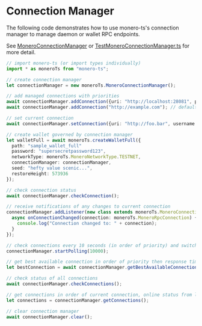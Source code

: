 # Connection Manager

The following code demonstrates how to use monero-ts's connection manager to manage daemon or wallet RPC endpoints.

See [MoneroConnectionManager](https://moneroecosystem.org/monero-ts/typedocs/classes/MoneroConnectionManager.html) or [TestMoneroConnectionManager.ts](https://github.com/monero-ecosystem/monero-ts/blob/master/src/test/TestMoneroConnectionManager.ts) for more detail.

```typescript
// import monero-ts (or import types individually)
import * as moneroTs from "monero-ts";

// create connection manager
let connectionManager = new moneroTs.MoneroConnectionManager();

// add managed connections with priorities
await connectionManager.addConnection({uri: "http://localhost:28081", priority: 1}); // use localhost as first priority
await connectionManager.addConnection("http://example.com"); // default priority is prioritized last

// set current connection
await connectionManager.setConnection({uri: "http://foo.bar", username: "admin", password: "password"}); // connection is added if new

// create wallet governed by connection manager
let walletFull = await moneroTs.createWalletFull({
  path: "sample_wallet_full"
  password: "supersecretpassword123",
  networkType: moneroTs.MoneroNetworkType.TESTNET,
  connectionManager: connectionManager,
  seed: "hefty value scenic...",
  restoreHeight: 573936
});

// check connection status
await connectionManager.checkConnection();

// receive notifications of any changes to current connection
connectionManager.addListener(new class extends moneroTs.MoneroConnectionManagerListener {
  async onConnectionChanged(connection: moneroTs.MoneroRpcConnection) {
    console.log("Connection changed to: " + connection);
  }
});

// check connections every 10 seconds (in order of priority) and switch to the best
connectionManager.startPolling(10000);

// get best available connection in order of priority then response time
let bestConnection = await connectionManager.getBestAvailableConnection();

// check status of all connections
await connectionManager.checkConnections();

// get connections in order of current connection, online status from last check, priority, and name
let connections = connectionManager.getConnections();

// clear connection manager
await connectionManager.clear();
```